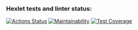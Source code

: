 ### Hexlet tests and linter status:
[![Actions Status](https://github.com/rikser123/java-project-71/actions/workflows/hexlet-check.yml/badge.svg)](https://github.com/rikser123/java-project-71/actions)
[![Maintainability](https://api.codeclimate.com/v1/badges/7c547b575b43c0b91b78/maintainability)](https://codeclimate.com/github/rikser123/java-project-71/maintainability)
[![Test Coverage](https://api.codeclimate.com/v1/badges/7c547b575b43c0b91b78/test_coverage)](https://codeclimate.com/github/rikser123/java-project-71/test_coverage)